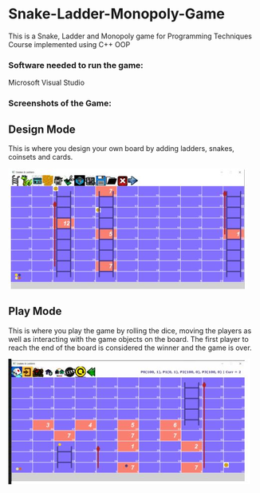 # Snake-Ladder-Monopoly-Game
This is a Snake, Ladder and Monopoly game for Programming Techniques Course implemented using C++ OOP
<h3>Software needed to run the game:</h3>
<p>Microsoft Visual Studio</p>
<h3>Screenshots of the Game:</h3>
<h2>Design Mode </h2>
<p> This is where you design your own board by adding ladders, snakes, coinsets and cards.</p>
<img src="https://github.com/YomnaTarek/Snake-Ladder-Monopoly-Game/blob/main/Screenshots/design%20mode.JPG"></img>
<h2>Play Mode </h2>
<p> This is where you play the game by rolling the dice, moving the players as well as interacting with the game objects on the board. The first player to reach the end of the board is considered the winner and the game is over.</p>
<img src="https://github.com/YomnaTarek/Snake-Ladder-Monopoly-Game/blob/main/Screenshots/play%20mode.JPG"></img>
